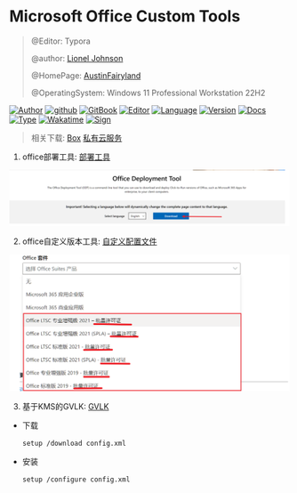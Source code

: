 # Microsoft Office Custom Tools

> @Editor: Typora
>
> @author: [Lionel Johnson](https://fairy.host)  
>
> @HomePage: [AustinFairyland](https://github.com/AustinFairyland)
>
> @OperatingSystem: Windows 11 Professional Workstation 22H2

[![Author](https://img.shields.io/badge/Author-Austin-orange)](https://t.me/FairyLtd) [![github](https://img.shields.io/badge/Github-Austin.D-green)](https://github.com/AustinFairyland) [![GitBook](https://img.shields.io/badge/GitBook-Austin.D-green)](https://interestingbooks.gitbook.io/) [![Editor](https://img.shields.io/badge/Editor-PyCharm-yellow)](https://github.com/AustinFairyland) [![Language](https://img.shields.io/badge/Language-Markdown-orange)](https://github.com/AustinFairyland) [![Version](https://img.shields.io/badge/Version-Release-blue)](https://github.com/AustinFairyland) [![Docs](https://img.shields.io/badge/Docs-Passing-brightgreen)](https://github.com/AustinFairyland) [![Type](https://img.shields.io/badge/Type-Readme-blue)](https://github.com/AustinFairyland) [![Wakatime](https://wakatime.com/badge/user/fa851759-c657-4b1e-8bcb-3ec3a693a2cd.svg)](https://wakatime.com/@fa851759-c657-4b1e-8bcb-3ec3a693a2cd) [![Sign](https://img.shields.io/badge/%E7%AD%89%E6%88%91%E4%BB%A3%E7%A0%81%E7%BC%96%E6%88%90-%E5%A8%B6%E4%BD%A0%E4%B8%BA%E5%A6%BB%E5%8F%AF%E5%A5%BD@-red)](https://github.com/AustinFairyland) 

> 相关下载: [Box](https://app.box.com/s/4dnxgxmn43xykmp2t46mgapeuy3x63wj) [私有云服务](https://mapping.fairy.host:1443/share/files/MicrosoftOfficeCustomTools.zip) 

1. office部署工具: [部署工具](https://www.microsoft.com/en-us/download/details.aspx?id=49117) 

![image-20230919022632543](./static/images/image-20230919022632543.png)

2. office自定义版本工具: [自定义配置文件](https://config.office.com/deploymentsettings) 

![image-20230919022559403](./static/images/image-20230919022559403.png)

3. 基于KMS的GVLK: [GVLK](https://learn.microsoft.com/zh-cn/deployoffice/vlactivation/gvlks) 



- 下载

  ```bash
  setup /download config.xml
  ```

- 安装

  ```bash
  setup /configure config.xml
  ```
